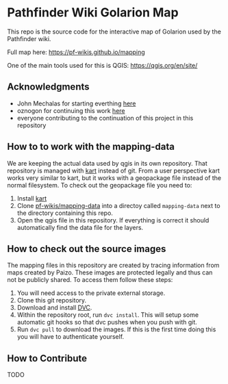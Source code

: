 # Pathfinder Wiki Golarion Map

This repo is the source code for the interactive map of Golarion used by the Pathfinder wiki.

Full map here: https://pf-wikis.github.io/mapping

One of the main tools used for this is QGIS: https://qgis.org/en/site/

## Acknowledgments

* John Mechalas for starting everthing [here](https://www.dungeonetics.com/golarion-geography/index.html)
* oznogon for continuing this work [here](https://oznogon.com/golarion)
* everyone contributing to the continuation of this project in this repository

## How to to work with the mapping-data

We are keeping the actual data used by qgis in its own repository. That repository is managed with [kart](https://kartproject.org) instead of git. From a user perspective kart works very similar to kart, but it works with a geopackage file instead of the normal filesystem. To check out the geopackage file you need to:

1. Install [kart](https://kartproject.org)
2. Clone [pf-wikis/mapping-data](https://github.com/pf-wikis/mapping-data) into a directoy called `mapping-data` next to the directory containing this repo.
3. Open the qgis file in this repository. If everything is correct it should automatically find the data file for the layers.

## How to check out the source images

The mapping files in this repository are created by tracing information from maps created by Paizo. These images are protected legally and thus can not be publicly shared. To access them follow these steps:

1. You will need access to the private external storage.
2. Clone this git repository.
3. Download and install [DVC](https://dvc.org/).
4. Within the repository root, run ```dvc install```. This will setup some automatic git hooks so that dvc pushes when you push with git.
5. Run ```dvc pull``` to download the images. If this is the first time doing this you will have to authenticate yourself.

## How to Contribute

TODO

